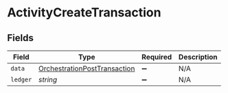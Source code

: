 # ActivityCreateTransaction


## Fields

| Field                                                                               | Type                                                                                | Required                                                                            | Description                                                                         |
| ----------------------------------------------------------------------------------- | ----------------------------------------------------------------------------------- | ----------------------------------------------------------------------------------- | ----------------------------------------------------------------------------------- |
| `data`                                                                              | [OrchestrationPostTransaction](../../models/shared/orchestrationposttransaction.md) | :heavy_minus_sign:                                                                  | N/A                                                                                 |
| `ledger`                                                                            | *string*                                                                            | :heavy_minus_sign:                                                                  | N/A                                                                                 |